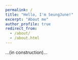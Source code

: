 ```yaml
---
permalink: /
title: "Hello, I'm SeungJune!"
excerpt: "About me"
author_profile: true
redirect_from: 
  - /about/
  - /about.html
---
```

...(in construction)...

